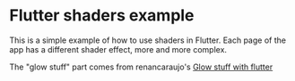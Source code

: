# Flutter shaders example

This is a simple example of how to use shaders in Flutter.
Each page of the app has a different shader effect, more and more complex.

The "glow stuff" part comes from renancaraujo's [Glow stuff with flutter](https://github.com/renancaraujo/glow_stuff_with_flutter)
